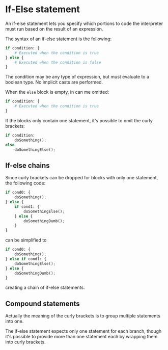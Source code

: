 # If-Else statement
An if-else statement lets you specify which portions to code the interpreter must run based on the result of an expression.

The syntax of an if-else statement is the following:
```py
if condition: {
    # Executed when the condition is true
} else {
    # Executed when the condition is false
}
```

The condition may be any type of expression, but must evaluate to a boolean type. No implicit casts are performed. 

When the `else` block is empty, in can me omitted:
```py
if condition: {
    # Executed when the condition is true
}
```

If the blocks only contain one statement, it's possible to omit the curly brackets:
```py
if condition:
    doSomething();
else
    doSomethingElse();
```

## If-else chains
Since curly brackets can be dropped for blocks with only one statement, the following code:
```py
if cond0: {
    doSomething();
} else {
    if cond1: {
        doSomethingElse();
    } else {
        doSomethingDumb();
    }
}
```
can be simplified to
```py
if cond0: {
    doSomething();
} else if cond1: {
    doSomethingElse();
} else {
    doSomethingDumb();
}
```
creating a chain of if-else statements.

## Compound statements
Actually the meaning of the curly brackets is to group multiple statements into one.

The if-else statement expects only one statement for each branch, though it's possible to provide more than one statement each by wrapping them into curly brackets.